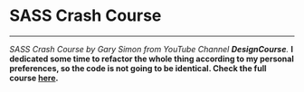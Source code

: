 # SASS Crash Course
---
*SASS Crash Course by Gary Simon from YouTube Channel **DesignCourse**.*
**I dedicated some time to refactor the whole thing according to my personal preferences, so the code is not going to be identical. Check the full course [here](https://www.youtube.com/watch?v=roywYSEPSvc).**